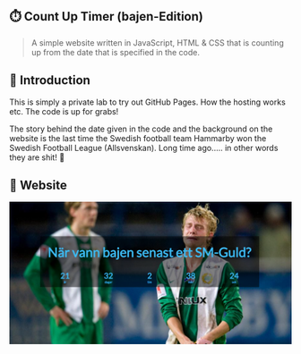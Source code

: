 ## :stopwatch: Count Up Timer (bajen-Edition)

> A simple website written in JavaScript, HTML & CSS that is counting up from the date that is specified in the code.

## :scroll: Introduction

This is simply a private lab to try out GitHub Pages. How the hosting works etc. The code is up for grabs!

The story behind the date given in the code and the background on the website is the last time the Swedish football team Hammarby won the Swedish Football League (Allsvenskan). Long time ago..... in other words they are shit! :poop:

## :gem: Website
<a href="https://bellmano.github.io/CountUpTimerWebsite_bajen-edition"><img src="img/example.png"></a>
